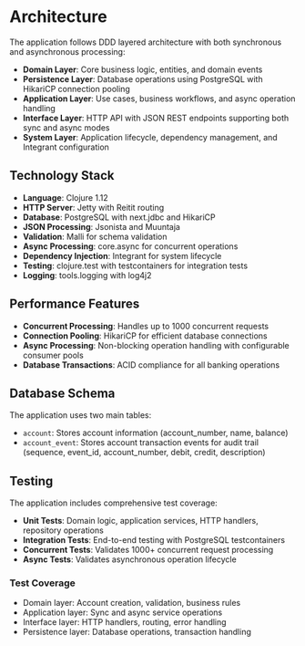 # Architecture

The application follows DDD layered architecture with both synchronous and asynchronous processing:

- **Domain Layer**: Core business logic, entities, and domain events
- **Persistence Layer**: Database operations using PostgreSQL with HikariCP connection pooling
- **Application Layer**: Use cases, business workflows, and async operation handling
- **Interface Layer**: HTTP API with JSON REST endpoints supporting both sync and async modes
- **System Layer**: Application lifecycle, dependency management, and Integrant configuration

## Technology Stack

- **Language**: Clojure 1.12
- **HTTP Server**: Jetty with Reitit routing
- **Database**: PostgreSQL with next.jdbc and HikariCP
- **JSON Processing**: Jsonista and Muuntaja
- **Validation**: Malli for schema validation
- **Async Processing**: core.async for concurrent operations
- **Dependency Injection**: Integrant for system lifecycle
- **Testing**: clojure.test with testcontainers for integration tests
- **Logging**: tools.logging with log4j2

## Performance Features

- **Concurrent Processing**: Handles up to 1000 concurrent requests
- **Connection Pooling**: HikariCP for efficient database connections
- **Async Processing**: Non-blocking operation handling with configurable consumer pools
- **Database Transactions**: ACID compliance for all banking operations

## Database Schema

The application uses two main tables:

- `account`: Stores account information (account_number, name, balance)
- `account_event`: Stores account transaction events for audit trail (sequence, event_id, account_number, debit, credit, description)

## Testing

The application includes comprehensive test coverage:

- **Unit Tests**: Domain logic, application services, HTTP handlers, repository operations
- **Integration Tests**: End-to-end testing with PostgreSQL testcontainers
- **Concurrent Tests**: Validates 1000+ concurrent request processing
- **Async Tests**: Validates asynchronous operation lifecycle

### Test Coverage
- Domain layer: Account creation, validation, business rules
- Application layer: Sync and async service operations
- Interface layer: HTTP handlers, routing, error handling
- Persistence layer: Database operations, transaction handling

